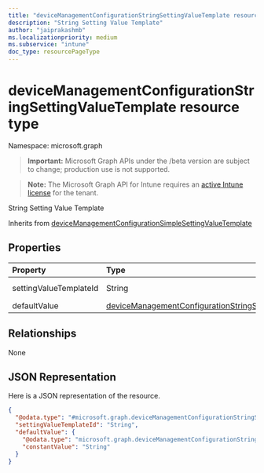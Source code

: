 ```yaml
---
title: "deviceManagementConfigurationStringSettingValueTemplate resource type"
description: "String Setting Value Template"
author: "jaiprakashmb"
ms.localizationpriority: medium
ms.subservice: "intune"
doc_type: resourcePageType
---
```


# deviceManagementConfigurationStringSettingValueTemplate resource type

Namespace: microsoft.graph

> **Important:** Microsoft Graph APIs under the /beta version are subject to change; production use is not supported.

> **Note:** The Microsoft Graph API for Intune requires an [active Intune license](https://go.microsoft.com/fwlink/?linkid=839381) for the tenant.

String Setting Value Template


Inherits from [deviceManagementConfigurationSimpleSettingValueTemplate](../resources/intune-deviceconfigv2-devicemanagementconfigurationsimplesettingvaluetemplate.md)

## Properties
|Property|Type|Description|
|:---|:---|:---|
|settingValueTemplateId|String|Setting Value Template Id Inherited from [deviceManagementConfigurationSimpleSettingValueTemplate](../resources/intune-deviceconfigv2-devicemanagementconfigurationsimplesettingvaluetemplate.md)|
|defaultValue|[deviceManagementConfigurationStringSettingValueDefaultTemplate](../resources/intune-deviceconfigv2-devicemanagementconfigurationstringsettingvaluedefaulttemplate.md)|String Setting Value Default Template.|

## Relationships
None

## JSON Representation
Here is a JSON representation of the resource.
<!-- {
  "blockType": "resource",
  "@odata.type": "microsoft.graph.deviceManagementConfigurationStringSettingValueTemplate"
}
-->
``` json
{
  "@odata.type": "#microsoft.graph.deviceManagementConfigurationStringSettingValueTemplate",
  "settingValueTemplateId": "String",
  "defaultValue": {
    "@odata.type": "microsoft.graph.deviceManagementConfigurationStringSettingValueConstantDefaultTemplate",
    "constantValue": "String"
  }
}
```
